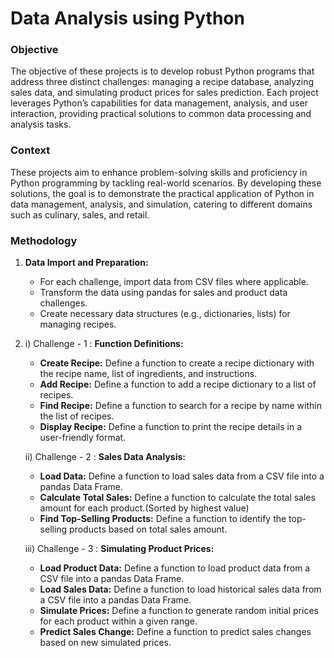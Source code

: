 # Data Analysis using Python

### Objective

The objective of these projects is to develop robust Python programs that address three distinct challenges: managing a recipe database, analyzing sales data, and simulating product prices for sales prediction. Each project leverages Python’s capabilities for data management, analysis, and user interaction, providing practical solutions to common data processing and analysis tasks.

### Context

These projects aim to enhance problem-solving skills and proficiency in Python programming by tackling real-world scenarios. By developing these solutions, the goal is to demonstrate the practical application of Python in data management, analysis, and simulation, catering to different domains such as culinary, sales, and retail.

### Methodology

1. **Data Import and Preparation:**
    - For each challenge, import data from CSV files where applicable.
    - Transform the data using pandas for sales and product data challenges.
    - Create necessary data structures (e.g., dictionaries, lists) for managing recipes.
2.
   i) Challenge - 1 :
    **Function Definitions:**
    - **Create Recipe:** Define a function to create a recipe dictionary with the recipe name, list of ingredients, and instructions.
    - **Add Recipe:** Define a function to add a recipe dictionary to a list of recipes.
    - **Find Recipe:** Define a function to search for a recipe by name within the list of recipes.
    - **Display Recipe:** Define a function to print the recipe details in a user-friendly format.
 
   ii)  Challenge - 2 :
    **Sales Data Analysis:**
    - **Load Data:** Define a function to load sales data from a CSV file into a pandas Data Frame.
    - **Calculate Total Sales:** Define a function to calculate the total sales amount for each product.(Sorted by highest value)
    - **Find Top-Selling Products:** Define a function to identify the top-selling products based on total sales amount.
   
   iii) Challenge - 3 :
    **Simulating Product Prices:**
    - **Load Product Data:** Define a function to load product data from a CSV file into a pandas Data Frame.
    - **Load Sales Data:** Define a function to load historical sales data from a CSV file into a pandas Data Frame.
    - **Simulate Prices:** Define a function to generate random initial prices for each product within a given range.
    - **Predict Sales Change:** Define a function to predict sales changes based on new simulated prices.
